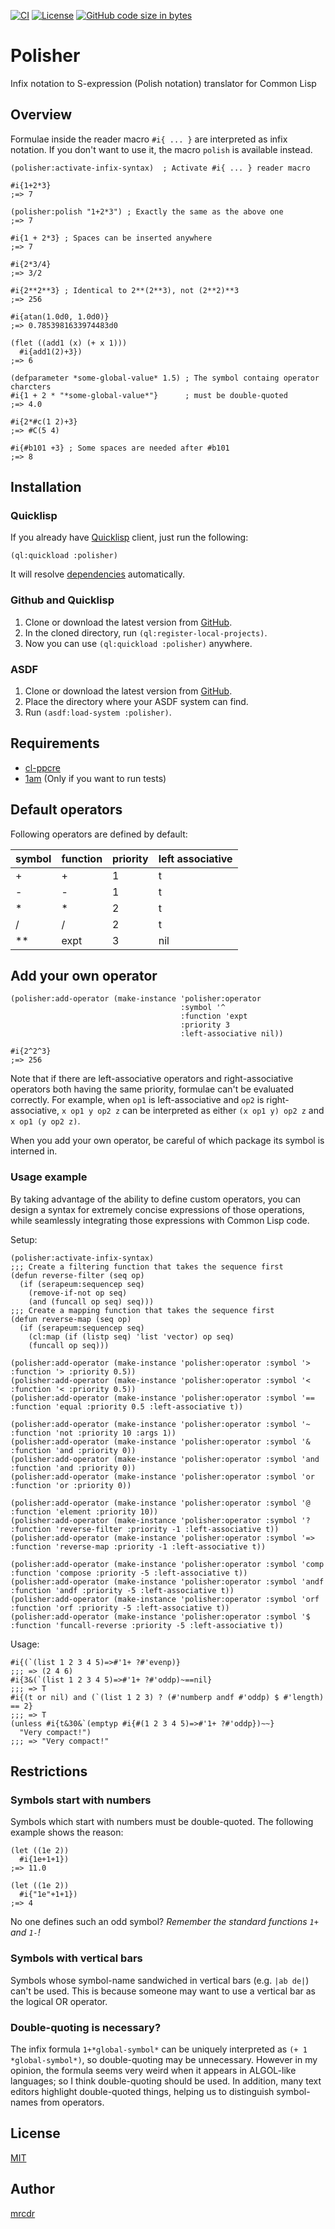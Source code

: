 [![CI](https://github.com/mrcdr/polisher/actions/workflows/ci.yml/badge.svg)](https://github.com/mrcdr/polisher/actions/workflows/ci.yml)
[![License](https://img.shields.io/badge/License-MIT-green.svg)]()
[![GitHub code size in bytes](https://img.shields.io/github/languages/code-size/mrcdr/polisher)]()

# Polisher
Infix notation to S-expression (Polish notation) translator for Common Lisp

## Overview
Formulae inside the reader macro `#i{ ... }` are interpreted as infix notation.
If you don't want to use it, the macro `polish` is available instead.

```common-lisp
(polisher:activate-infix-syntax)  ; Activate #i{ ... } reader macro

#i{1+2*3}
;=> 7

(polisher:polish "1+2*3") ; Exactly the same as the above one
;=> 7

#i{1 + 2*3} ; Spaces can be inserted anywhere
;=> 7

#i{2*3/4}
;=> 3/2

#i{2**2**3} ; Identical to 2**(2**3), not (2**2)**3
;=> 256

#i{atan(1.0d0, 1.0d0)}
;=> 0.7853981633974483d0

(flet ((add1 (x) (+ x 1)))
  #i{add1(2)+3})
;=> 6

(defparameter *some-global-value* 1.5) ; The symbol containg operator charcters
#i{1 + 2 * "*some-global-value*"}      ; must be double-quoted
;=> 4.0

#i{2*#c(1 2)+3}
;=> #C(5 4)

#i{#b101 +3} ; Some spaces are needed after #b101
;=> 8
```

## Installation
### Quicklisp
If you already have [Quicklisp](https://www.quicklisp.org/beta/) client,
just run the following:

``` common-lisp
(ql:quickload :polisher)
```

It will resolve [dependencies](https://github.com/mrcdr/polisher#requirements) automatically.

### Github and Quicklisp
1. Clone or download the latest version from [GitHub](https://github.com/mrcdr/polisher).
2. In the cloned directory, run `(ql:register-local-projects)`.
3. Now you can use `(ql:quickload :polisher)` anywhere.

### ASDF
1. Clone or download the latest version from [GitHub](https://github.com/mrcdr/polisher).
2. Place the directory where your ASDF system can find.
3. Run `(asdf:load-system :polisher)`.

## Requirements
- [cl-ppcre](https://edicl.github.io/cl-ppcre/)
- [1am](https://github.com/lmj/1am) (Only if you want to run tests)

## Default operators
Following operators are defined by default:

| symbol | function | priority | left associative |
|--------|----------|----------|------------------|
| +      | +        | 1        | t                |
| -      | -        | 1        | t                |
| \*     | \*       | 2        | t                |
| /      | /        | 2        | t                |
| \*\*   | expt     | 3        | nil              |

## Add your own operator

```common-lisp
(polisher:add-operator (make-instance 'polisher:operator
                                      :symbol '^
                                      :function 'expt
                                      :priority 3
                                      :left-associative nil))

#i{2^2^3}
;=> 256
```

Note that if there are left-associative operators and right-associative operators
both having the same priority, formulae can't be evaluated correctly.
For example, when `op1` is left-associative and `op2` is right-associative,
`x op1 y op2 z` can be interpreted as either `(x op1 y) op2 z` and
`x op1 (y op2 z)`.

When you add your own operator, be careful of which package
its symbol is interned in.

### Usage example

By taking advantage of the ability to define custom operators, you can design a syntax for extremely concise expressions of those operations, while seamlessly integrating those expressions with Common Lisp code.

Setup:

``` common-lisp
(polisher:activate-infix-syntax)
;;; Create a filtering function that takes the sequence first
(defun reverse-filter (seq op)
  (if (serapeum:sequencep seq)
    (remove-if-not op seq)
    (and (funcall op seq) seq)))
;;; Create a mapping function that takes the sequence first
(defun reverse-map (seq op)
  (if (serapeum:sequencep seq)
    (cl:map (if (listp seq) 'list 'vector) op seq)
    (funcall op seq)))

(polisher:add-operator (make-instance 'polisher:operator :symbol '> :function '> :priority 0.5))
(polisher:add-operator (make-instance 'polisher:operator :symbol '< :function '< :priority 0.5))
(polisher:add-operator (make-instance 'polisher:operator :symbol '== :function 'equal :priority 0.5 :left-associative t))

(polisher:add-operator (make-instance 'polisher:operator :symbol '~ :function 'not :priority 10 :args 1))
(polisher:add-operator (make-instance 'polisher:operator :symbol '& :function 'and :priority 0))
(polisher:add-operator (make-instance 'polisher:operator :symbol 'and :function 'and :priority 0))
(polisher:add-operator (make-instance 'polisher:operator :symbol 'or :function 'or :priority 0))

(polisher:add-operator (make-instance 'polisher:operator :symbol '@ :function 'element :priority 10))
(polisher:add-operator (make-instance 'polisher:operator :symbol '? :function 'reverse-filter :priority -1 :left-associative t))
(polisher:add-operator (make-instance 'polisher:operator :symbol '=> :function 'reverse-map :priority -1 :left-associative t))

(polisher:add-operator (make-instance 'polisher:operator :symbol 'comp :function 'compose :priority -5 :left-associative t))
(polisher:add-operator (make-instance 'polisher:operator :symbol 'andf :function 'andf :priority -5 :left-associative t))
(polisher:add-operator (make-instance 'polisher:operator :symbol 'orf :function 'orf :priority -5 :left-associative t))
(polisher:add-operator (make-instance 'polisher:operator :symbol '$ :function 'funcall-reverse :priority -5 :left-associative t))

```

Usage:

``` common-lisp
#i{(`(list 1 2 3 4 5)=>#'1+ ?#'evenp)}
;;; => (2 4 6)
#i{3&(`(list 1 2 3 4 5)=>#'1+ ?#'oddp)~==nil}
;;; => T
#i{(t or nil) and (`(list 1 2 3) ? (#'numberp andf #'oddp) $ #'length) == 2}
;;; => T
(unless #i{t&30&`(emptyp #i{#(1 2 3 4 5)=>#'1+ ?#'oddp})~~} 
  "Very compact!")
;;; => "Very compact!"
```


## Restrictions
### Symbols start with numbers
Symbols which start with numbers must be double-quoted.
The following example shows the reason:
``` common-lisp
(let ((1e 2))
  #i{1e+1+1})
;=> 11.0

(let ((1e 2))
  #i{"1e"+1+1})
;=> 4
```

No one defines such an odd symbol? _Remember the standard functions `1+` and `1-`!_

### Symbols with vertical bars
Symbols whose symbol-name sandwiched in vertical bars (e.g. `|ab de|`) can't be used.
This is because someone may want to use a vertical bar as the logical OR operator.

### Double-quoting is necessary?
The infix formula `1+*global-symbol*` can be uniquely interpreted as `(+ 1 *global-symbol*)`,
so double-quoting may be unnecessary.
However in my opinion, the formula seems very weird when it appears in ALGOL-like languages;
so I think double-quoting should be used.
In addition, many text editors highlight double-quoted things, helping us to distinguish
symbol-names from operators.



## License
[MIT](https://github.com/mrcdr/polisher/blob/master/LICENSE)

## Author
[mrcdr](https://github.com/mrcdr)

